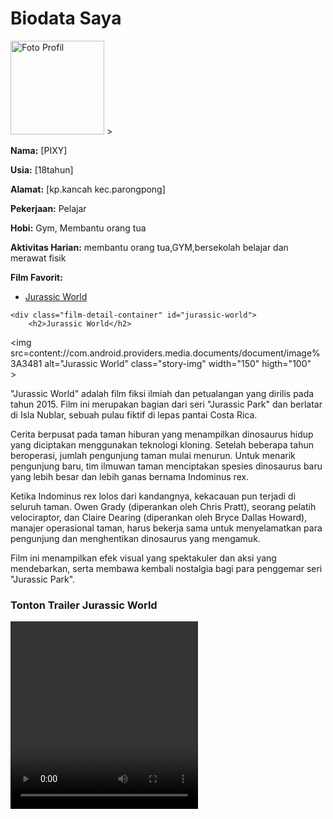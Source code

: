  <!DOCTYPE html>
<html lang="en">
<head>
    <meta charset="UTF-8">
    <meta name="viewport" content="width=device-width, initial-scale=1.0">
    <title>Biodata</title>
    <link rel="stylesheet" href="styles.css">
</head>
<body>
    <div class="parallax"></div>
    <div class="biodata-container">
        <h1>Biodata Saya</h1>
        <div class="biodata">
            <img src="content://com.android.providers.media.documents/document/image%3A2782" alt="Foto Profil" class="profile-img" width="150"<br> >
            <div class="info">
                <p><strong>Nama:</strong> [PIXY]</p>
                <p><strong>Usia:</strong> [18tahun]</p>
                <p><strong>Alamat:</strong> [kp.kancah kec.parongpong]</p>
                <p><strong>Pekerjaan:</strong> Pelajar</p>
                <p><strong>Hobi:</strong> Gym, Membantu orang tua</p>
                <p><strong>Aktivitas Harian:</strong> membantu orang tua,GYM,bersekolah belajar dan merawat fisik</p>
                <p><strong>Film Favorit:</strong></p>
                <ul class="film-list">
                    <li><a href="#jurassic-world">Jurassic World</a></li>
                </ul>
            </div>
        </div>
    </div>

    <div class="film-detail-container" id="jurassic-world">
        <h2>Jurassic World</h2>
 <img src=content://com.android.providers.media.documents/document/image%3A3481 alt="Jurassic World" class="story-img" width="150" higth="100"<br>>       
        <p>
            "Jurassic World" adalah film fiksi ilmiah dan petualangan yang dirilis pada tahun 2015. Film ini merupakan bagian dari seri "Jurassic Park" dan berlatar di Isla Nublar, sebuah pulau fiktif di lepas pantai Costa Rica. 
        </p>
        <p>
            Cerita berpusat pada taman hiburan yang menampilkan dinosaurus hidup yang diciptakan menggunakan teknologi kloning. Setelah beberapa tahun beroperasi, jumlah pengunjung taman mulai menurun. Untuk menarik pengunjung baru, tim ilmuwan taman menciptakan spesies dinosaurus baru yang lebih besar dan lebih ganas bernama Indominus rex.
        </p>
    </style>
</head>
<body>     
        <p>
            Ketika Indominus rex lolos dari kandangnya, kekacauan pun terjadi di seluruh taman. Owen Grady (diperankan oleh Chris Pratt), seorang pelatih velociraptor, dan Claire Dearing (diperankan oleh Bryce Dallas Howard), manajer operasional taman, harus bekerja sama untuk menyelamatkan para pengunjung dan menghentikan dinosaurus yang mengamuk.
        </p>
        <p>
            Film ini menampilkan efek visual yang spektakuler dan aksi yang mendebarkan, serta membawa kembali nostalgia bagi para penggemar seri "Jurassic Park".
        </p>
    </div>
</body>
</html>
</p>  
</p>
        <!-- Video embed -->
        <h3>Tonton Trailer Jurassic World</h3>
        <video width="300" height="300" controls>
            <source src="content://com.android.providers.media.documents/document/video%3A3480"type="video/mp4">
            Your browser does not support the video tag.
        </video>
    </div>
</body>
</html>

